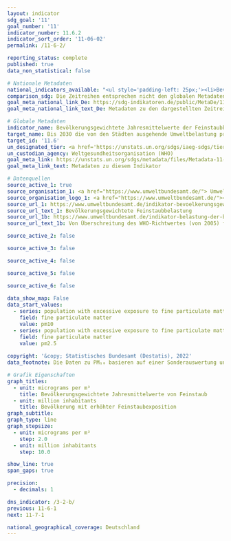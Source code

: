 ```yaml
---
layout: indicator    
sdg_goal: '11'    
goal_number: '11'    
indicator_number: 11.6.2    
indicator_sort_order: '11-06-02'    
permalink: /11-6-2/    

reporting_status: complete    
published: true    
data_non_statistical: false    

# Nationale Metadaten    
national_indicators_available: "<ul style='padding-left: 25px;'><li>Bevölkerungsgewichtete Jahresmittelwerte von Feinstaub</li> <li> Bevölkerung mit erhöhter Feinstaubexposition</li></ul>"    
comparison_sdg: Die Zeitreihen entsprechen nicht den globalen Metadaten, bieten aber zusätzliche Informationen.    
goal_meta_national_link_De: https://sdg-indikatoren.de/public/MetaDe/11.6.2.pdf
goal_meta_national_link_text_De: Metadaten zu den dargestellten Zeitreihen    

# Globale Metadaten    
indicator_name: Bevölkerungsgewichtete Jahresmittelwerte der Feinstaubkonzentration (z. B. PM₂,₅ und PM₁₀) in Städten    
target_name: Bis 2030 die von den Städten ausgehende Umweltbelastung pro Kopf senken, unter anderem mit besonderer Aufmerksamkeit auf der Luftqualität und der kommunalen und sonstigen Abfallbehandlung    
target_id: '11.6'    
un_designated_tier: <a href='https://unstats.un.org/sdgs/iaeg-sdgs/tier-classification/' title='Klicken Sie hier um weitere Informationen zur UN-Tier-Klassifikation zu erhalten.'  target='_blank'>Tier I</a>    
un_custodian_agency: Weltgesundheitsorganisation (WHO)    
goal_meta_link: https://unstats.un.org/sdgs/metadata/files/Metadata-11-06-02.pdf    
goal_meta_link_text: Metadaten zu diesem Indikator        

# Datenquellen
source_active_1: true
source_organisation_1: <a href="https://www.umweltbundesamt.de/"> Umweltbundesamt (UBA) </a>
source_organisation_logo_1: <a href="https://www.umweltbundesamt.de/"><img src="https://g205sdgs.github.io/sdg-indicators/public/OrgImgDe/uba.png" alt="Logo uba" style="height:60px; width:148px"/></a>
source_url_1: https://www.umweltbundesamt.de/indikator-bevoelkerungsgewichtete#die-wichtigsten-fakten
source_url_text_1: Bevölkerungsgewichtete Feinstaubbelastung
source_url_1b: https://www.umweltbundesamt.de/indikator-belastung-der-bevoelkerung-durch-0
source_url_text_1b: Von Überschreitung des WHO-Richtwertes (von 2005) für Feinstaub (PM₂,₅) betroffene Bevölkerung

source_active_2: false

source_active_3: false

source_active_4: false

source_active_5: false

source_active_6: false
    
data_show_map: False    
data_start_values: 
  - series: population with excessive exposure to fine particulate matter
    field: fine particulate matter
    value: pm10
  - series: population with excessive exposure to fine particulate matter
    field: fine particulate matter
    value: pm2.5    
    
copyright: '&copy; Statistisches Bundesamt (Destatis), 2022'    
data_footnote: Die Daten zu PM₁₀ basieren auf einer Sonderauswertung und sind nicht öffentlich zugänglich.    

# Grafik Eigenschaften    
graph_titles:
  - unit: micrograms per m³
    title: Bevölkerungsgewichtete Jahresmittelwerte von Feinstaub
  - unit: million inhabitants
    title: Bevölkerung mit erhöhter Feinstaubexposition
graph_subtitle:     
graph_type: line
graph_stepsize: 
  - unit: micrograms per m³
    step: 2.0
  - unit: million inhabitants
    step: 10.0    

show_line: true
span_gaps: true

precision:
  - decimals: 1    

dns_indicator: /3-2-b/
previous: 11-6-1    
next: 11-7-1    

national_geographical_coverage: Deutschland    
---
```


<span></span>
